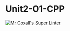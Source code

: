 # Unit2-01-CPP
[![Mr Coxall's Super Linter](https://github.com/ICS3U-Programming-NathanA/Unit2-01-CPP/workflows/Mr%20Coxall's%20Super%20Linter/badge.svg)](https://github.com/ICS3U-Programming-NathanA/Unit2-01-CPP/actions/)
